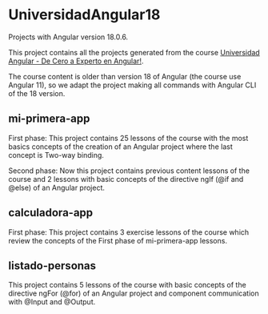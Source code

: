 # UniversidadAngular18

Projects with Angular version 18.0.6.

This project contains all the projects generated from the course [Universidad Angular - De Cero a Experto en Angular!](https://www.udemy.com/course/angular-de-cero-a-experto-angular-2-framework-javascript-html-css/).

The course content is older than version 18 of Angular (the course use Angular 11), so we adapt the project making all commands with Angular CLI of the 18 version.

## mi-primera-app

First phase: This project contains 25 lessons of the course with the most basics concepts of the creation of an Angular project where the last concept is Two-way binding.

Second phase: Now this project contains previous content lessons of the course and 2 lessons with basic concepts of the directive ngIf (@if and @else) of an Angular project. 

## calculadora-app

First phase: This project contains 3 exercise lessons of the course which review the concepts of the First phase of mi-primera-app lessons.

## listado-personas

This project contains 5 lessons of the course with basic concepts of the directive ngFor (@for) of an Angular project and component communication with @Input and @Output. 